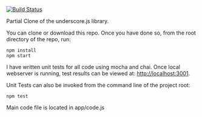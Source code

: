 [![Build Status](https://travis-ci.org/radelmann/reUnderScore.svg?branch=master)](https://travis-ci.org/radelmann/reUnderScore)

Partial Clone of the underscore.js library.

You can clone or download this repo. Once you have done so, from the root
directory of the repo, run:

    npm install
    npm start

I have written unit tests for all code using mocha and chai. Once local webserver is running, test results can be viewed at:
[http://localhost:3001](http://localhost:3001).

Unit Tests can also be invoked from the command line of the project root:

    npm test

Main code file is located in app/code.js
